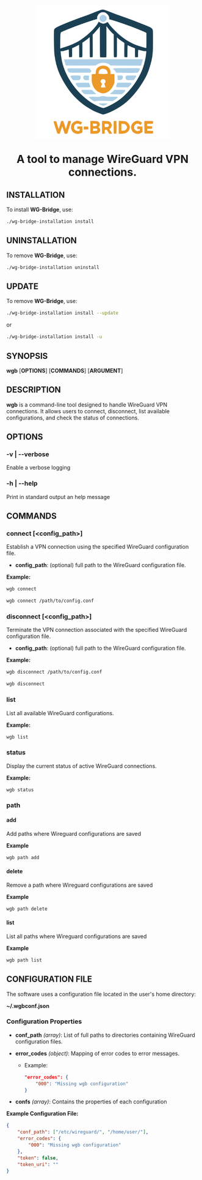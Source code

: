 <h1>
  <div align="center">
    <img alt="logo" src="./assets/logo_wgb2.svg" width="350"/>
    <p>A tool to manage WireGuard VPN connections.</p>
  </div>
</h1>

## INSTALLATION

To install **WG-Bridge**, use:

```sh
./wg-bridge-installation install
```

## UNINSTALLATION

To remove **WG-Bridge**, use:

```sh
./wg-bridge-installation uninstall
```

## UPDATE

To remove **WG-Bridge**, use:

```sh
./wg-bridge-installation install --update
```

or

```sh
./wg-bridge-installation install -u
```

## SYNOPSIS

**wgb** [**OPTIONS**] [**COMMANDS**] [**ARGUMENT**]

## DESCRIPTION

**wgb** is a command-line tool designed to handle WireGuard VPN
connections. It allows users to connect, disconnect, list available
configurations, and check the status of connections.

## OPTIONS

### -v | --verbose

Enable a verbose logging

### -h | --help

Print in standard output an help message

## COMMANDS

### connect [<config_path>]

Establish a VPN connection using the specified WireGuard configuration file.

- **config_path**: (optional) full path to the WireGuard configuration file.

**Example:**

```sh
wgb connect
```

```sh
wgb connect /path/to/config.conf
```

### disconnect [<config_path>]

Terminate the VPN connection associated with the specified WireGuard
configuration file.

- **config_path**: (optional) full path to the WireGuard configuration file.

**Example:**

```sh
wgb disconnect /path/to/config.conf
```

```sh
wgb disconnect
```

### list

List all available WireGuard configurations.

**Example:**

```sh
wgb list
```

### status

Display the current status of active WireGuard connections.

**Example:**

```sh
wgb status
```

### path

#### add

Add paths where Wireguard configurations are saved

**Example**

```sh
wgb path add
```

#### delete

Remove a path where Wireguard configurations are saved

**Example**

```sh
wgb path delete
```

#### list

List all paths where Wireguard configurations are saved

**Example**

```sh
wgb path list
```

## CONFIGURATION FILE

The software uses a configuration file located in the user's home directory:

**~/.wgbconf.json**

### Configuration Properties

- **conf_path** *(array)*: List of full paths to directories containing
WireGuard configuration files.
- **error_codes** *(object)*: Mapping of error codes to error messages.
  - Example:

    ```json
    "error_codes": {
        "000": "Missing wgb configuration"
    }
    ```

- **confs** *(array)*: Contains the properties of each configuration

**Example Configuration File:**

```json
{
    "conf_path": ["/etc/wireguard/", "/home/user/"],
    "error_codes": {
        "000": "Missing wgb configuration"
    },
    "token": false,
    "token_uri": ""
}
```
